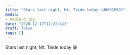 ```yaml
---
title: "Stars last night, Mt. Teide today \U0001F601"
media:
- media-0.jpg
date: "2020-12-17T12:22:41Z"
draft: false
tags: []
---
```

Stars last night, Mt. Teide today 😁
